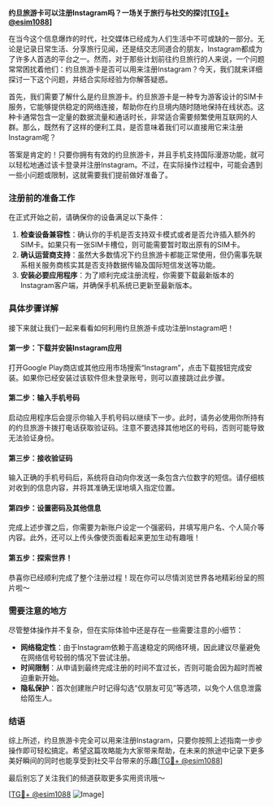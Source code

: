 **约旦旅游卡可以注册Instagram吗？一场关于旅行与社交的探讨[[TG💪+ @esim1088](https://t.me/s/esim1088)]**

在当今这个信息爆炸的时代，社交媒体已经成为人们生活中不可或缺的一部分。无论是记录日常生活、分享旅行见闻，还是结交志同道合的朋友，Instagram都成为了许多人首选的平台之一。然而，对于那些计划前往约旦旅行的人来说，一个问题常常困扰着他们：约旦旅游卡是否可以用来注册Instagram？今天，我们就来详细探讨一下这个问题，并结合实际经验为你解答疑惑。

首先，我们需要了解什么是约旦旅游卡。约旦旅游卡是一种专为游客设计的SIM卡服务，它能够提供稳定的网络连接，帮助你在约旦境内随时随地保持在线状态。这种卡通常包含一定量的数据流量和通话时长，非常适合需要频繁使用互联网的人群。那么，既然有了这样的便利工具，是否意味着我们可以直接用它来注册Instagram呢？

答案是肯定的！只要你拥有有效的约旦旅游卡，并且手机支持国际漫游功能，就可以轻松地通过该卡登录并注册Instagram。不过，在实际操作过程中，可能会遇到一些小问题或限制，这就需要我们提前做好准备了。

### 注册前的准备工作

在正式开始之前，请确保你的设备满足以下条件：

1. **检查设备兼容性**：确认你的手机是否支持双卡模式或者是否允许插入额外的SIM卡。如果只有一张SIM卡槽位，则可能需要暂时取出原有的SIM卡。
2. **确认运营商支持**：虽然大多数情况下约旦旅游卡都能正常使用，但仍需事先联系相关服务商核实其是否支持数据传输及国际短信发送等功能。
3. **安装必要应用程序**：为了顺利完成注册流程，你需要下载最新版本的Instagram客户端，并确保手机系统已更新至最新版本。

### 具体步骤详解

接下来就让我们一起来看看如何利用约旦旅游卡成功注册Instagram吧！

#### 第一步：下载并安装Instagram应用
打开Google Play商店或其他应用市场搜索“Instagram”，点击下载按钮完成安装。如果你已经安装过该软件但未登录账号，则可以直接跳过此步骤。

#### 第二步：输入手机号码
启动应用程序后会提示你输入手机号码以继续下一步。此时，请务必使用你所持有的约旦旅游卡拨打电话获取验证码。注意不要选择其他地区的号码，否则可能导致无法验证身份。

#### 第三步：接收验证码
输入正确的手机号码后，系统将自动向你发送一条包含六位数字的短信。请仔细核对收到的信息内容，并将其准确无误地填入指定位置。

#### 第四步：设置密码及其他信息
完成上述步骤之后，你需要为新账户设定一个强密码，并填写用户名、个人简介等内容。此外，还可以上传头像使页面看起来更加生动有趣哦！

#### 第五步：探索世界！
恭喜你已经顺利完成了整个注册过程！现在你可以尽情浏览世界各地精彩纷呈的照片啦～

### 需要注意的地方

尽管整体操作并不复杂，但在实际体验中还是存在一些需要注意的小细节：

- **网络稳定性**：由于Instagram依赖于高速稳定的网络环境，因此建议尽量避免在网络信号较弱的情况下尝试注册。
- **时间限制**：从申请到最终完成注册的时间不宜过长，否则可能会因为超时而被迫重新开始。
- **隐私保护**：首次创建账户时记得勾选“仅朋友可见”等选项，以免个人信息泄露给陌生人。

### 结语

综上所述，约旦旅游卡完全可以用来注册Instagram，只要你按照上述指南一步步操作即可轻松搞定。希望这篇攻略能为大家带来帮助，在未来的旅途中记录下更多美好瞬间的同时也能享受到社交平台带来的乐趣[[TG💪+ @esim1088](https://t.me/s/esim1088)] 

最后别忘了关注我们的频道获取更多实用资讯哦～ 

[[TG💪+ @esim1088](https://t.me/s/esim1088) ![Image](https://i.postimg.cc/4NQfJmqS/Snipaste-2025-05-13-00-14-12.png)]